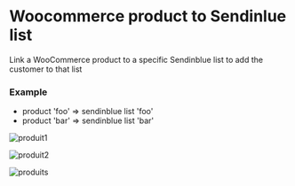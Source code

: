 # Woocommerce product to Sendinlue list

Link a WooCommerce product to a specific Sendinblue list to add the customer to that list

### Example
- product 'foo' => sendinblue list 'foo'
- product 'bar' => sendinblue list 'bar'

![produit1](https://user-images.githubusercontent.com/45328592/103710313-036bbf80-4fb5-11eb-9f0b-18d6dd0e19d8.png)

![produit2](https://user-images.githubusercontent.com/45328592/103710347-17afbc80-4fb5-11eb-9c13-f1704a327212.png)

![produits](https://user-images.githubusercontent.com/45328592/103710377-27c79c00-4fb5-11eb-9561-0cb28560c274.png)
